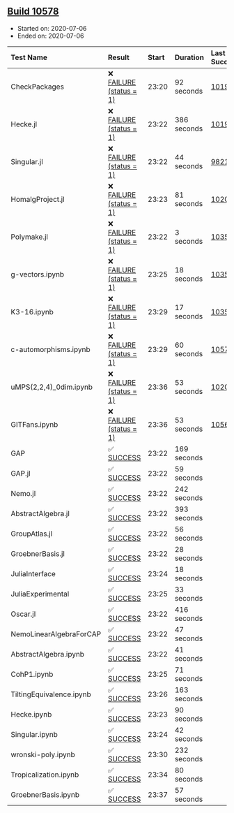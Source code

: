 ## [Build 10578](https://oscarci.mathematik.uni-kl.de/job/oscar/10578/)

* Started on: 2020-07-06
* Ended on: 2020-07-06

| Test Name    | Result | Start | Duration | Last Success | First Failure |
|:-------------|:-------|:------|:---------|:-------------|:--------------|
| CheckPackages | ❌ [FAILURE (status = 1)](https://oscarci.mathematik.uni-kl.de/job/oscar/10578/artifact/logs/build-10578/CheckPackages.log) | 23:20 | 92 seconds | [10197](https://oscarci.mathematik.uni-kl.de/job/oscar/10197/) | [10198](https://oscarci.mathematik.uni-kl.de/job/oscar/10198/) |
| Hecke.jl | ❌ [FAILURE (status = 1)](https://oscarci.mathematik.uni-kl.de/job/oscar/10578/artifact/logs/build-10578/Hecke.jl.log) | 23:22 | 386 seconds | [10197](https://oscarci.mathematik.uni-kl.de/job/oscar/10197/) | [10198](https://oscarci.mathematik.uni-kl.de/job/oscar/10198/) |
| Singular.jl | ❌ [FAILURE (status = 1)](https://oscarci.mathematik.uni-kl.de/job/oscar/10578/artifact/logs/build-10578/Singular.jl.log) | 23:22 | 44 seconds | [9821](https://oscarci.mathematik.uni-kl.de/job/oscar/9821/) | [9822](https://oscarci.mathematik.uni-kl.de/job/oscar/9822/) |
| HomalgProject.jl | ❌ [FAILURE (status = 1)](https://oscarci.mathematik.uni-kl.de/job/oscar/10578/artifact/logs/build-10578/HomalgProject.jl.log) | 23:23 | 81 seconds | [10209](https://oscarci.mathematik.uni-kl.de/job/oscar/10209/) | [10210](https://oscarci.mathematik.uni-kl.de/job/oscar/10210/) |
| Polymake.jl | ❌ [FAILURE (status = 1)](https://oscarci.mathematik.uni-kl.de/job/oscar/10578/artifact/logs/build-10578/Polymake.jl.log) | 23:22 | 3 seconds | [10356](https://oscarci.mathematik.uni-kl.de/job/oscar/10356/) | [10357](https://oscarci.mathematik.uni-kl.de/job/oscar/10357/) |
| g-vectors.ipynb | ❌ [FAILURE (status = 1)](https://oscarci.mathematik.uni-kl.de/job/oscar/10578/artifact/logs/build-10578/g-vectors.ipynb.log) | 23:25 | 18 seconds | [10356](https://oscarci.mathematik.uni-kl.de/job/oscar/10356/) | [10357](https://oscarci.mathematik.uni-kl.de/job/oscar/10357/) |
| K3-16.ipynb | ❌ [FAILURE (status = 1)](https://oscarci.mathematik.uni-kl.de/job/oscar/10578/artifact/logs/build-10578/K3-16.ipynb.log) | 23:29 | 17 seconds | [10356](https://oscarci.mathematik.uni-kl.de/job/oscar/10356/) | [10357](https://oscarci.mathematik.uni-kl.de/job/oscar/10357/) |
| c-automorphisms.ipynb | ❌ [FAILURE (status = 1)](https://oscarci.mathematik.uni-kl.de/job/oscar/10578/artifact/logs/build-10578/c-automorphisms.ipynb.log) | 23:29 | 60 seconds | [10577](https://oscarci.mathematik.uni-kl.de/job/oscar/10577/) | [10578](https://oscarci.mathematik.uni-kl.de/job/oscar/10578/) |
| uMPS(2,2,4)_0dim.ipynb | ❌ [FAILURE (status = 1)](https://oscarci.mathematik.uni-kl.de/job/oscar/10578/artifact/logs/build-10578/uMPS-2-2-4-_0dim.ipynb.log) | 23:36 | 53 seconds | [10209](https://oscarci.mathematik.uni-kl.de/job/oscar/10209/) | [10210](https://oscarci.mathematik.uni-kl.de/job/oscar/10210/) |
| GITFans.ipynb | ❌ [FAILURE (status = 1)](https://oscarci.mathematik.uni-kl.de/job/oscar/10578/artifact/logs/build-10578/GITFans.ipynb.log) | 23:36 | 53 seconds | [10566](https://oscarci.mathematik.uni-kl.de/job/oscar/10566/) | [10567](https://oscarci.mathematik.uni-kl.de/job/oscar/10567/) |
| GAP | ✅ [SUCCESS](https://oscarci.mathematik.uni-kl.de/job/oscar/10578/artifact/logs/build-10578/GAP.log) | 23:22 | 169 seconds |  |  |
| GAP.jl | ✅ [SUCCESS](https://oscarci.mathematik.uni-kl.de/job/oscar/10578/artifact/logs/build-10578/GAP.jl.log) | 23:22 | 59 seconds |  |  |
| Nemo.jl | ✅ [SUCCESS](https://oscarci.mathematik.uni-kl.de/job/oscar/10578/artifact/logs/build-10578/Nemo.jl.log) | 23:22 | 242 seconds |  |  |
| AbstractAlgebra.jl | ✅ [SUCCESS](https://oscarci.mathematik.uni-kl.de/job/oscar/10578/artifact/logs/build-10578/AbstractAlgebra.jl.log) | 23:22 | 393 seconds |  |  |
| GroupAtlas.jl | ✅ [SUCCESS](https://oscarci.mathematik.uni-kl.de/job/oscar/10578/artifact/logs/build-10578/GroupAtlas.jl.log) | 23:22 | 56 seconds |  |  |
| GroebnerBasis.jl | ✅ [SUCCESS](https://oscarci.mathematik.uni-kl.de/job/oscar/10578/artifact/logs/build-10578/GroebnerBasis.jl.log) | 23:22 | 28 seconds |  |  |
| JuliaInterface | ✅ [SUCCESS](https://oscarci.mathematik.uni-kl.de/job/oscar/10578/artifact/logs/build-10578/JuliaInterface.log) | 23:24 | 18 seconds |  |  |
| JuliaExperimental | ✅ [SUCCESS](https://oscarci.mathematik.uni-kl.de/job/oscar/10578/artifact/logs/build-10578/JuliaExperimental.log) | 23:25 | 33 seconds |  |  |
| Oscar.jl | ✅ [SUCCESS](https://oscarci.mathematik.uni-kl.de/job/oscar/10578/artifact/logs/build-10578/Oscar.jl.log) | 23:22 | 416 seconds |  |  |
| NemoLinearAlgebraForCAP | ✅ [SUCCESS](https://oscarci.mathematik.uni-kl.de/job/oscar/10578/artifact/logs/build-10578/NemoLinearAlgebraForCAP.log) | 23:22 | 47 seconds |  |  |
| AbstractAlgebra.ipynb | ✅ [SUCCESS](https://oscarci.mathematik.uni-kl.de/job/oscar/10578/artifact/logs/build-10578/AbstractAlgebra.ipynb.log) | 23:22 | 41 seconds |  |  |
| CohP1.ipynb | ✅ [SUCCESS](https://oscarci.mathematik.uni-kl.de/job/oscar/10578/artifact/logs/build-10578/CohP1.ipynb.log) | 23:25 | 71 seconds |  |  |
| TiltingEquivalence.ipynb | ✅ [SUCCESS](https://oscarci.mathematik.uni-kl.de/job/oscar/10578/artifact/logs/build-10578/TiltingEquivalence.ipynb.log) | 23:26 | 163 seconds |  |  |
| Hecke.ipynb | ✅ [SUCCESS](https://oscarci.mathematik.uni-kl.de/job/oscar/10578/artifact/logs/build-10578/Hecke.ipynb.log) | 23:23 | 90 seconds |  |  |
| Singular.ipynb | ✅ [SUCCESS](https://oscarci.mathematik.uni-kl.de/job/oscar/10578/artifact/logs/build-10578/Singular.ipynb.log) | 23:24 | 42 seconds |  |  |
| wronski-poly.ipynb | ✅ [SUCCESS](https://oscarci.mathematik.uni-kl.de/job/oscar/10578/artifact/logs/build-10578/wronski-poly.ipynb.log) | 23:30 | 232 seconds |  |  |
| Tropicalization.ipynb | ✅ [SUCCESS](https://oscarci.mathematik.uni-kl.de/job/oscar/10578/artifact/logs/build-10578/Tropicalization.ipynb.log) | 23:34 | 80 seconds |  |  |
| GroebnerBasis.ipynb | ✅ [SUCCESS](https://oscarci.mathematik.uni-kl.de/job/oscar/10578/artifact/logs/build-10578/GroebnerBasis.ipynb.log) | 23:37 | 57 seconds |  |  |
